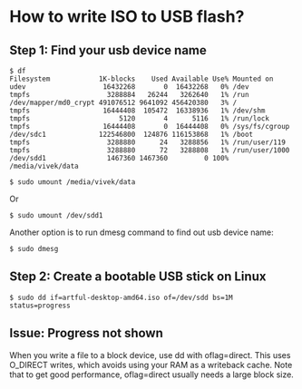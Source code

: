 # How to write ISO to USB flash?

## Step 1: Find your usb device name

```
$ df
Filesystem            1K-blocks    Used Available Use% Mounted on
udev                   16432268       0  16432268   0% /dev
tmpfs                   3288884   26244   3262640   1% /run
/dev/mapper/md0_crypt 491076512 9641092 456420380   3% /
tmpfs                  16444408  105472  16338936   1% /dev/shm
tmpfs                      5120       4      5116   1% /run/lock
tmpfs                  16444408       0  16444408   0% /sys/fs/cgroup
/dev/sdc1             122546800  124876 116153868   1% /boot
tmpfs                   3288880      24   3288856   1% /run/user/119
tmpfs                   3288880      72   3288808   1% /run/user/1000
/dev/sdd1               1467360 1467360         0 100% /media/vivek/data
```

`$ sudo umount /media/vivek/data`

Or

`$ sudo umount /dev/sdd1`

Another option is to run dmesg command to find out usb device name:

`$ sudo dmesg`

## Step 2: Create a bootable USB stick on Linux

`$ sudo dd if=artful-desktop-amd64.iso of=/dev/sdd bs=1M status=progress`

## Issue: Progress not shown

When you write a file to a block device, use dd with oflag=direct. This uses O_DIRECT writes, which avoids using your RAM as a writeback cache. Note that to get good performance, oflag=direct usually needs a large block size.